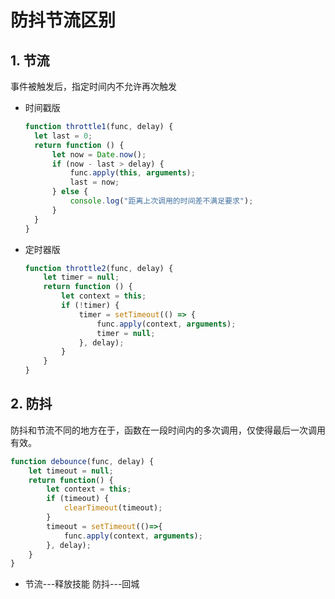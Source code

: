 # 防抖节流区别

## 1. 节流

事件被触发后，指定时间内不允许再次触发

- 时间戳版
  ```js
  function throttle1(func, delay) {
    let last = 0;
    return function () {
        let now = Date.now();
        if (now - last > delay) {
            func.apply(this, arguments);
            last = now;
        } else {
            console.log("距离上次调用的时间差不满足要求");
        }
    }
  }
  ```

- 定时器版
    ```js
    function throttle2(func, delay) {
        let timer = null;
        return function () {
            let context = this;
            if (!timer) {
                timer = setTimeout(() => {
                    func.apply(context, arguments);
                    timer = null;
                }, delay);
            }
        }
    }
    ```

## 2. 防抖

防抖和节流不同的地方在于，函数在一段时间内的多次调用，仅使得最后一次调用有效。

```js
function debounce(func, delay) {
    let timeout = null;
    return function() {
        let context = this;
        if (timeout) {
            clearTimeout(timeout);
        }
        timeout = setTimeout(()=>{
            func.apply(context, arguments);
        }, delay);
    }
}
```

- 节流---释放技能 防抖---回城
